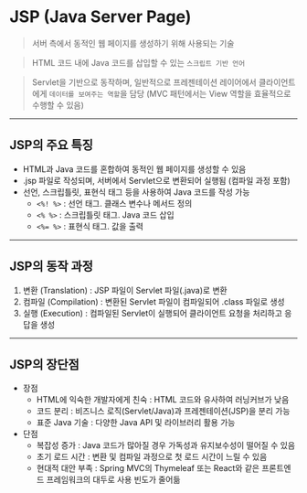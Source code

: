 # JSP (Java Server Page)

> 서버 측에서 동적인 웹 페이지를 생성하기 위해 사용되는 기술

> HTML 코드 내에 Java 코드를 삽입할 수 있는 `스크립트 기반 언어`

> Servlet을 기반으로 동작하며, 일반적으로 프레젠테이션 레이어에서 클라이언트에게 `데이터를 보여주는 역할`을 담당 (MVC 패턴에서는 View 역할을 효율적으로 수행할 수 있음)

---

## JSP의 주요 특징

- HTML과 Java 코드를 혼합하여 동적인 웹 페이지를 생성할 수 있음
- .jsp 파일로 작성되며, 서버에서 Servlet으로 변환되어 실행됨 (컴파일 과정 포함)
- 선언, 스크립틀릿, 표현식 태그 등을 사용하여 Java 코드를 작성 가능
  - `<%! %>` : 선언 태그. 클래스 변수나 메서드 정의
  - `<% %>` : 스크립틀릿 태그. Java 코드 삽입
  - `<%= %>` : 표현식 태그. 값을 출력

---

## JSP의 동작 과정

1. 변환 (Translation) : JSP 파일이 Servlet 파일(.java)로 변환
2. 컴파일 (Compilation) : 변환된 Servlet 파일이 컴파일되어 .class 파일로 생성
3. 실행 (Execution) : 컴파일된 Servlet이 실행되어 클라이언트 요청을 처리하고 응답을 생성

---

## JSP의 장단점

- 장점
  - HTML에 익숙한 개발자에게 친숙 : HTML 코드와 유사하여 러닝커브가 낮음
  - 코드 분리 : 비즈니스 로직(Servlet/Java)과 프레젠테이션(JSP)을 분리 가능
  - 표준 Java 기술 : 다양한 Java API 및 라이브러리 활용 가능
- 단점
  - 복잡성 증가 : Java 코드가 많아질 경우 가독성과 유지보수성이 떨어질 수 있음
  - 초기 로드 시간 : 변환 및 컴파일 과정으로 첫 로드 시간이 느릴 수 있음
  - 현대적 대안 부족 : Spring MVC의 Thymeleaf 또는 React와 같은 프론트엔드 프레임워크의 대두로 사용 빈도가 줄어듦
